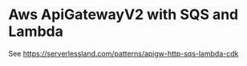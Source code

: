 # Aws ApiGatewayV2 with SQS and Lambda

See https://serverlessland.com/patterns/apigw-http-sqs-lambda-cdk
